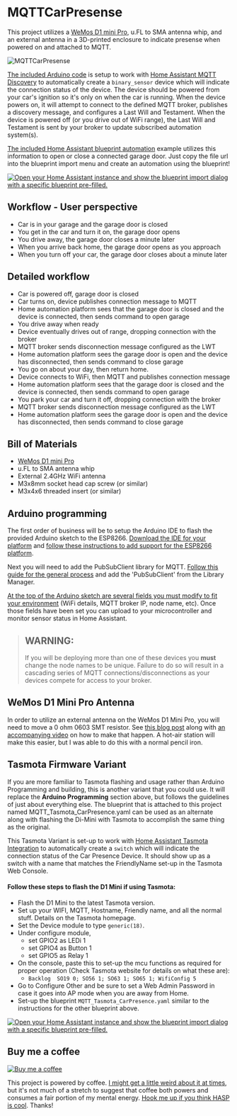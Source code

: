# MQTTCarPresense

This project utilizes a [WeMos D1 mini Pro](https://wiki.wemos.cc/products:d1:d1_mini_pro), u.FL to SMA antenna whip, and an external antenna in a 3D-printed enclosure to indicate presense when powered on and attached to MQTT.

![MQTTCarPresense](https://github.com/aderusha/MQTTCarPresence/blob/master/Images/MQTTCarPresence.jpg?raw=true)

[The included Arduino code](/MQTTCarPresence) is setup to work with [Home Assistant MQTT Discovery](https://home-assistant.io/docs/mqtt/discovery/) to automatically create a `binary_sensor` device which will indicate the connection status of the device.  The device should be powered from your car's ignition so it's only on when the car is running.  When the device powers on, it will attempt to connect to the defined MQTT broker, publishes a discovery message, and configures a Last Will and Testament.  When the device is powered off (or you drive out of WiFi range), the Last Will and Testament is sent by your broker to update subscribed automation system(s).

[The included Home Assistant blueprint automation](MQTTCarPresence.yaml) example utilizes this information to open or close a connected garage door. Just copy the file url into the blueprint import menu and create an automation using the blueprint!

[![Open your Home Assistant instance and show the blueprint import dialog with a specific blueprint pre-filled.](https://my.home-assistant.io/badges/blueprint_import.svg)](https://my.home-assistant.io/redirect/blueprint_import/?blueprint_url=https%3A%2F%2Fraw.githubusercontent.com%2Faderusha%2FMQTTCarPresence%2Fmaster%2FMQTTCarPresence.yaml)

## Workflow - User perspective

* Car is in your garage and the garage door is closed
* You get in the car and turn it on, the garage door opens
* You drive away, the garage door closes a minute later
* When you arrive back home, the garage door opens as you approach
* When you turn off your car, the garage door closes about a minute later

## Detailed workflow

* Car is powered off, garage door is closed
* Car turns on, device publishes connection message to MQTT
* Home automation platform sees that the garage door is closed and the device is connected, then sends command to open garage
* You drive away when ready
* Device eventually drives out of range, dropping connection with the broker
* MQTT broker sends disconnection message configured as the LWT
* Home automation platform sees the garage door is open and the device has disconnected, then sends command to close garage
* You go on about your day, then return home.
* Device connects to WiFi, then MQTT and publishes connection message
* Home automation platform sees that the garage door is closed and the device is connected, then sends command to open garage
* You park your car and turn it off, dropping connection with the broker
* MQTT broker sends disconnection message configured as the LWT
* Home automation platform sees the garage door is open and the device has disconnected, then sends command to close garage

## Bill of Materials

* [WeMos D1 mini Pro](https://wiki.wemos.cc/products:d1:d1_mini_pro)
* u.FL to SMA antenna whip
* External 2.4GHz WiFi antenna
* M3x8mm socket head cap screw (or similar)
* M3x4x6 threaded insert (or similar)

## Arduino programming

The first order of business will be to setup the Arduino IDE to flash the provided Arduino sketch to the ESP8266.  [Download the IDE for your platform](https://www.arduino.cc/en/Main/Software) and [follow these instructions to add support for the ESP8266 platform](https://github.com/esp8266/Arduino#installing-with-boards-manager).

Next you will need to add the PubSubClient library for MQTT.  [Follow this guide for the general process](https://www.arduino.cc/en/Guide/Libraries) and add the 'PubSubClient' from the Library Manager.

[At the top of the Arduino sketch are several fields you must modify to fit your environment](https://github.com/aderusha/MQTTCarPresence/blob/master/MQTTCarPresence/MQTTCarPresence.ino#L3-L10) (WiFi details, MQTT broker IP, node name, etc).  Once those fields have been set you can upload to your microcontroller and monitor sensor status in Home Assistant.

> ## WARNING:
> 
> If you will be deploying more than one of these devices you **must** change the node names to be unique.  Failure to do so will result in a cascading series of MQTT connections/disconnections as your devices compete for access to your broker.

## WeMos D1 Mini Pro Antenna

In order to utilize an external antenna on the WeMos D1 Mini Pro, you will need to move a 0 ohm 0603 SMT resistor.  See [this blog post](http://raspi.tv/2017/how-to-use-external-antenna-on-wemos-d1-mini-pro-surface-mount-rework-video) along with [an accompanying video](https://www.youtube.com/watch?v=3lHoG1mu7hY&t=72) on how to make that happen.  A hot-air station will make this easier, but I was able to do this with a normal pencil iron.

## Tasmota Firmware Variant

If you are more familiar to Tasmota flashing and usage rather than Arduino Programming and building, this is another variant that you could use.  It will replace the **Arduino Programming** section above, but follows the guidelines of just about everything else.  The blueprint that is attached to this project named MQTT_Tasmota_CarPresence.yaml can be used as an alternate along with flashing the Di-Mini with Tasmota to accomplish the same thing as the original.  

This Tasmota Variant is set-up to work with [Home Assistant Tasmota Integration](https://www.home-assistant.io/integrations/tasmota/) to automatically create a `switch` which will indicate the connection status of the Car Presence Device.  It should show up as a switch with a name that matches the FriendlyName set-up in the Tasmota Web Console.

####    Follow these steps to flash the D1 Mini if using Tasmota: ####

* Flash the D1 Mini to the latest Tasmota version.
* Set up your WIFI, MQTT, Hostname, Friendly name, and all the normal stuff.  Details on the Tasmota homepage.
* Set the Device module to type `generic(18)`.
* Under configure module, 
    * set GPIO2 as LEDi 1
    * set GPIO4 as Button 1
    * set GPIO5 as Relay 1
* On the console, paste this to set-up the mcu functions as required for proper operation (Check Tasmota website for details on what these are):  
    * ```Backlog  SO19 0; SO56 1; SO63 1; SO65 1; WifiConfig 5```
* Go to Configure Other and be sure to set a Web Admin Password in case it goes into AP mode when you are away from Home.
* Set-up the blueprint `MQTT_Tasmota_CarPresence.yaml` similar to the instructions for the other blueprint above.

[![Open your Home Assistant instance and show the blueprint import dialog with a specific blueprint pre-filled.](https://my.home-assistant.io/badges/blueprint_import.svg)](https://my.home-assistant.io/redirect/blueprint_import/?blueprint_url=https%3A%2F%2Fgithub.com%2Faderusha%2FMQTTCarPresence%2Fblob%2Fmaster%2FMQTT_Tasmota_CarPresence.yaml)

## Buy me a coffee

[![Buy me a coffee](https://www.buymeacoffee.com/assets/img/custom_images/black_img.png)](https://www.buymeacoffee.com/gW5rPpsKR)

This project is powered by coffee.  [I might get a little weird about it at times](https://github.com/aderusha/RoastLearner), but it's not much of a stretch to suggest that coffee both powers and consumes a fair portion of my mental energy.  [Hook me up if you think HASP is cool](https://www.buymeacoffee.com/gW5rPpsKR).  Thanks!
